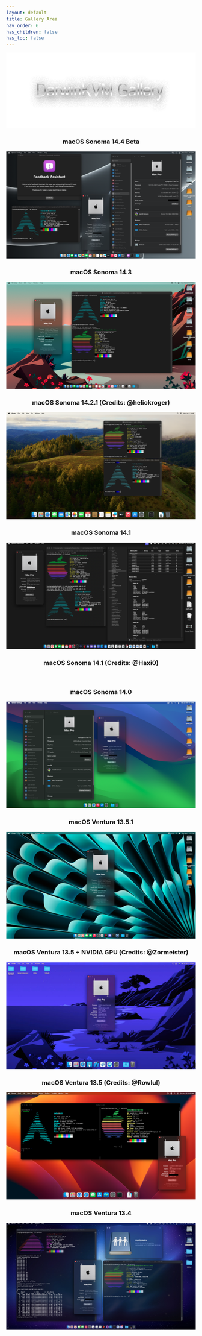 ```yaml
---
layout: default
title: Gallery Area
nav_order: 6
has_children: false
has_toc: false
---
```


<p align="center">
  <img width="650" height="200" src="../../assets/HeaderGallery.png">
</p>

<h3 align="center">macOS Sonoma 14.4 Beta</h3>
<a href="https://raw.githubusercontent.com/royalgraphx/DarwinKVM/main/docs/showcase/HacProKVM144Beta.png"><img src="../../showcase/HacProKVM144Beta.png" alt=""></a>

<h3 align="center">macOS Sonoma 14.3</h3>
<a href="https://raw.githubusercontent.com/royalgraphx/DarwinKVM/main/docs/showcase/HacProKVM143.png"><img src="../../showcase/HacProKVM143.png" alt=""></a>

<h3 align="center">macOS Sonoma 14.2.1 (Credits: @heliokroger)</h3>
<a href="https://raw.githubusercontent.com/royalgraphx/DarwinKVM/main/docs/showcase/Helio1421.png"><img src="../../showcase/Helio1421.png" alt=""></a>

<h3 align="center">macOS Sonoma 14.1</h3>
<a href="https://raw.githubusercontent.com/royalgraphx/DarwinKVM/main/docs/showcase/HacProKVM141.png"><img src="../../showcase/HacProKVM141.png" alt=""></a>

<h3 align="center">macOS Sonoma 14.1 (Credits: @Haxi0)</h3>
<a href="https://raw.githubusercontent.com/royalgraphx/DarwinKVM/main/docs/showcase/haxi0DKVM.png"><img src="../../showcase/haxi0DKVM.png" alt=""></a>

<h3 align="center">macOS Sonoma 14.0</h3>
<a href="https://raw.githubusercontent.com/royalgraphx/DarwinKVM/main/docs/showcase/HacProKVM140.png"><img src="../../showcase/HacProKVM140.png" alt=""></a>

<h3 align="center">macOS Ventura 13.5.1</h3>
<a href="https://raw.githubusercontent.com/royalgraphx/DarwinKVM/main/docs/showcase/HacProKVM1351.png"><img src="../../showcase/HacProKVM1351.png" alt=""></a>

<h3 align="center">macOS Ventura 13.5 + NVIDIA GPU (Credits: @Zormeister)</h3>
<a href="https://raw.githubusercontent.com/royalgraphx/DarwinKVM/main/docs/showcase/ZormDKVMnvidia.png"><img src="../../showcase/ZormDKVMnvidia.png" alt=""></a>

<h3 align="center">macOS Ventura 13.5 (Credits: @Rowlul)</h3>
<a href="https://raw.githubusercontent.com/royalgraphx/DarwinKVM/main/docs/showcase/kaggsterDKVM135.png"><img src="../../showcase/kaggsterDKVM135.png" alt=""></a>

<h3 align="center">macOS Ventura 13.4</h3>
<a href="https://raw.githubusercontent.com/royalgraphx/DarwinKVM/main/docs/showcase/HacProKVM134.png"><img src="../../showcase/HacProKVM134.png" alt=""></a>
